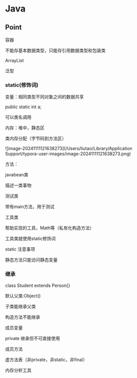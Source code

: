 # Java

## Point

容器

不能存基本数据类型，只能存引用数据类型和包装类

ArrayList

泛型<Type>



### static(修饰词)

变量：相同类型不同对象之间的数据共享

public static int a;

可以类名调用

内存：堆中，静态区

类内存分配（字节码到方法区）

![image-20241111121638273](/Users/liutao/Library/Application Support/typora-user-images/image-20241111121638273.png)

方法：

javabean类

描述一类事物

测试类

带有main方法，用于测试

工具类

帮助实现的工具，Math等（私有化构造方法）

工具类就使用static修饰词

static 注意事项

静态方法只能访问静态变量



### 继承

class Student extends Person{}

默认父类:Object()



子类能继承父类

构造方法不能继承

成员变量

private 继承但不可直接使用

成员方法

虚方法表（非private，非static，非final）

内存分析工具

